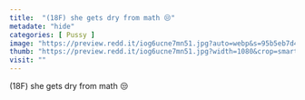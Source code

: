 ```yaml
---
title:  "(18F) she gets dry from math 😒"
metadate: "hide"
categories: [ Pussy ]
image: "https://preview.redd.it/iog6ucne7mn51.jpg?auto=webp&s=95b5eb7d4dc56e574be46a346cd6d4847255fa52"
thumb: "https://preview.redd.it/iog6ucne7mn51.jpg?width=1080&crop=smart&auto=webp&s=38de793074c030c9e8e58b69553bc9033629f617"
visit: ""
---
```

(18F) she gets dry from math 😒
